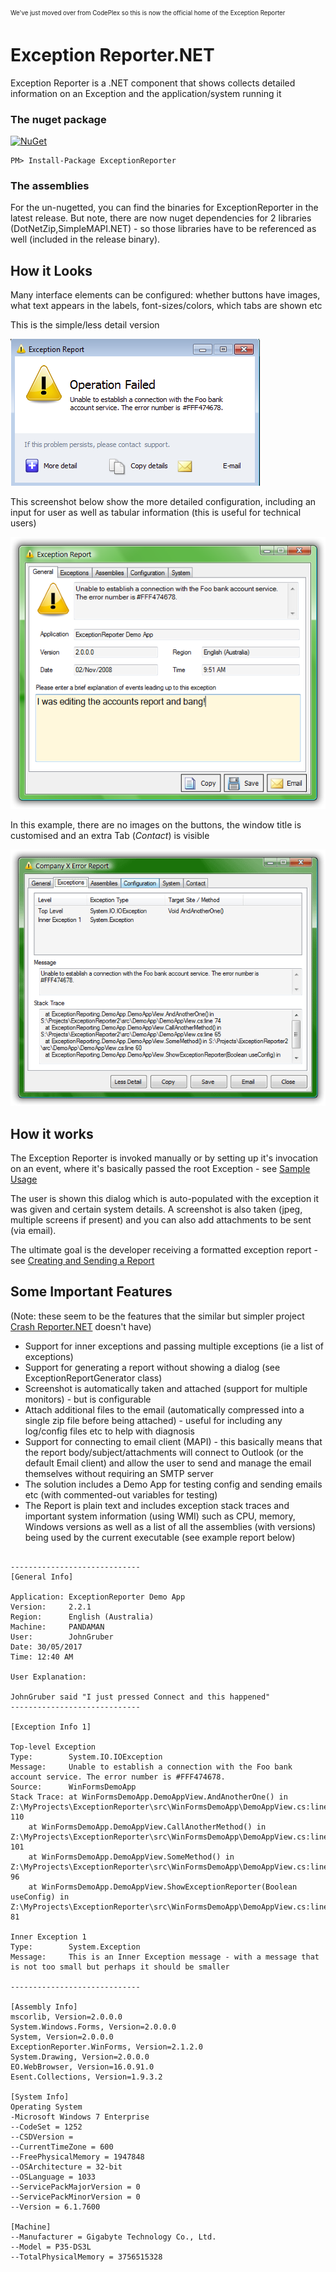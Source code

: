 <sub><sup>We've just moved over from CodePlex so this is now the official home of the Exception Reporter</sub></sup>


# Exception Reporter.NET
Exception Reporter is a .NET component that shows collects detailed information on an
Exception and the application/system running it

### The nuget package
 [![NuGet](https://img.shields.io/nuget/v/ExceptionReporter.svg)](https://www.nuget.org/packages/ExceptionReporter/)
```
PM> Install-Package ExceptionReporter
```

### The assemblies
For the un-nugetted, you can find the binaries for ExceptionReporter in the latest release. But note, there are now nuget dependencies for 2 libraries (DotNetZip,SimpleMAPI.NET) - so those libraries have to be referenced as well (included in the release binary).

## How it Looks

Many interface elements can be configured: whether buttons have images, what text appears in the labels,
font-sizes/colors, which tabs are shown etc

This is the simple/less detail version

![](images/er-lessdetail.png)

This screenshot below show the more detailed configuration, including an input for user as well as tabular information (this is useful for technical users)

![](images/er-user-input.png)

In this example, there are no images on the buttons,
the window title is customised and an extra Tab (_Contact_) is visible

![](images/er-exceptions-tab.png)

## How it works

The Exception Reporter is invoked manually or by setting up it's invocation on an event, where it's basically passed the root Exception -
see [Sample Usage](https://github.com/PandaWood/Exception-Reporter/wiki/Sample-Usage)

The user is shown this dialog which is auto-populated with the exception it was given and certain system details.
A screenshot is also taken (jpeg, multiple screens if present) and you can also add attachments to be sent (via email).

The ultimate goal is the developer receiving a formatted exception report - see
[Creating and Sending a Report](https://github.com/PandaWood/Exception-Reporter/wiki/Creating-and-Sending-a-Report)


## Some Important Features
(Note: these seem to be the features that the similar but simpler project [Crash Reporter.NET](https://github.com/ravibpatel/CrashReporter.NET) doesn't have)

- Support for inner exceptions and passing multiple exceptions (ie a list of exceptions)
- Support for generating a report without showing a dialog (see ExceptionReportGenerator class)
- Screenshot is automatically taken and attached (support for multiple monitors) - but is configurable
- Attach additional files to the email (automatically compressed into a single zip file before being attached) - useful for including any log/config files etc to help with diagnosis
- Support for connecting to email client (MAPI) - this basically means that the report body/subject/attachments will connect to Outlook (or the default Email client) and allow the user to send and manage the email themselves without requiring an SMTP server
- The solution includes a Demo App for testing config and sending emails etc (with commented-out variables for testing)
- The Report is plain text and includes exception stack traces and important system information (using WMI) such as CPU, memory, Windows versions as well as a list of all the assemblies (with versions) being used by the current executable (see example report below)

```

-----------------------------
[General Info]

Application: ExceptionReporter Demo App
Version:     2.2.1
Region:      English (Australia)
Machine:     PANDAMAN
User:        JohnGruber
Date: 30/05/2017
Time: 12:40 AM

User Explanation:

JohnGruber said "I just pressed Connect and this happened"
-----------------------------
 
[Exception Info 1]

Top-level Exception
Type:        System.IO.IOException
Message:     Unable to establish a connection with the Foo bank account service. The error number is #FFF474678.
Source:      WinFormsDemoApp
Stack Trace: at WinFormsDemoApp.DemoAppView.AndAnotherOne() in Z:\MyProjects\ExceptionReporter\src\WinFormsDemoApp\DemoAppView.cs:line 110
    at WinFormsDemoApp.DemoAppView.CallAnotherMethod() in Z:\MyProjects\ExceptionReporter\src\WinFormsDemoApp\DemoAppView.cs:line 101
    at WinFormsDemoApp.DemoAppView.SomeMethod() in Z:\MyProjects\ExceptionReporter\src\WinFormsDemoApp\DemoAppView.cs:line 96
    at WinFormsDemoApp.DemoAppView.ShowExceptionReporter(Boolean useConfig) in Z:\MyProjects\ExceptionReporter\src\WinFormsDemoApp\DemoAppView.cs:line 81

Inner Exception 1
Type:        System.Exception
Message:     This is an Inner Exception message - with a message that is not too small but perhaps it should be smaller

-----------------------------

[Assembly Info] 
mscorlib, Version=2.0.0.0
System.Windows.Forms, Version=2.0.0.0
System, Version=2.0.0.0
ExceptionReporter.WinForms, Version=2.1.2.0
System.Drawing, Version=2.0.0.0
EO.WebBrowser, Version=16.0.91.0
Esent.Collections, Version=1.9.3.2

[System Info]
Operating System
-Microsoft Windows 7 Enterprise
--CodeSet = 1252
--CSDVersion =
--CurrentTimeZone = 600
--FreePhysicalMemory = 1947848
--OSArchitecture = 32-bit
--OSLanguage = 1033
--ServicePackMajorVersion = 0
--ServicePackMinorVersion = 0
--Version = 6.1.7600

[Machine]
--Manufacturer = Gigabyte Technology Co., Ltd.
--Model = P35-DS3L
--TotalPhysicalMemory = 3756515328
  ```

